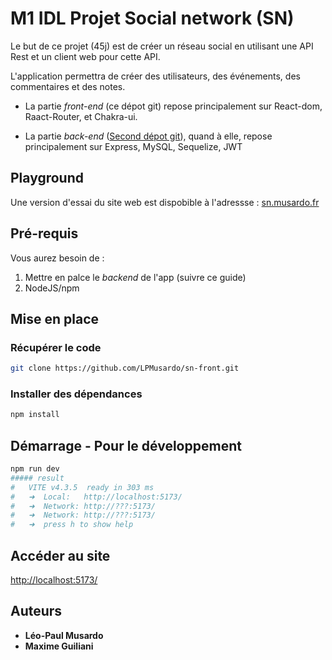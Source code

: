 # M1 IDL Projet Social network (SN)

Le but de ce projet (45j) est de créer un réseau social en utilisant une API Rest et un client web pour cette API.

L'application permettra de créer des utilisateurs, des événements, des commentaires et des notes.  

- La partie _front-end_ (ce dépot git) repose principalement sur React-dom, Raact-Router, et Chakra-ui.

- La partie _back-end_ ([Second dépot git](https://github.com/LPMusardo/sn-back)),  quand à elle, repose principalement sur Express, MySQL, Sequelize, JWT


## Playground
Une version d'essai du site web est dispobible à l'adressse : [sn.musardo.fr](https://sn.musardo.fr)


## Pré-requis
Vous aurez besoin de :
1. Mettre en palce le _backend_ de l'app (suivre ce guide)
1. NodeJS/npm

## Mise en place

### Récupérer le code
```bash
git clone https://github.com/LPMusardo/sn-front.git
```

### Installer des dépendances
```bash
npm install
```


## Démarrage - Pour le développement
```bash
npm run dev
##### result
#   VITE v4.3.5  ready in 303 ms
#   ➜  Local:   http://localhost:5173/
#   ➜  Network: http://???:5173/
#   ➜  Network: http://???:5173/
#   ➜  press h to show help
```

## Accéder au site

[http://localhost:5173/](http://localhost:5173/)


## Auteurs
* **Léo-Paul Musardo**
* **Maxime Guiliani**  
